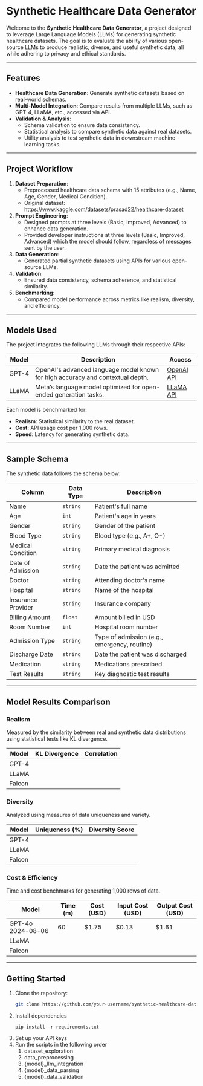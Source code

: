 # Synthetic Healthcare Data Generator

Welcome to the **Synthetic Healthcare Data Generator**, a project designed to leverage Large Language Models (LLMs) for generating synthetic healthcare datasets. The goal is to evaluate the ability of various open-source LLMs to produce realistic, diverse, and useful synthetic data, all while adhering to privacy and ethical standards.

---

## **Features**
- **Healthcare Data Generation**: Generate synthetic datasets based on real-world schemas.
- **Multi-Model Integration**: Compare results from multiple LLMs, such as GPT-4, LLaMA, etc., accessed via API.
- **Validation & Analysis**:
  - Schema validation to ensure data consistency.
  - Statistical analysis to compare synthetic data against real datasets.
  - Utility analysis to test synthetic data in downstream machine learning tasks.

---

## **Project Workflow**
1. **Dataset Preparation**:
   - Preprocessed healthcare data schema with 15 attributes (e.g., Name, Age, Gender, Medical Condition).
   - Original dataset: https://www.kaggle.com/datasets/prasad22/healthcare-dataset
2. **Prompt Engineering**:
   - Designed prompts at three levels (Basic, Improved, Advanced) to enhance data generation.
   - Provided developer instructions at three levels (Basic, Improved, Advanced) which the model should follow, regardless of messages sent by the user.
3. **Data Generation**:
   - Generated partial synthetic datasets using APIs for various open-source LLMs.
4. **Validation**:
   - Ensured data consistency, schema adherence, and statistical similarity.
5. **Benchmarking**:
   - Compared model performance across metrics like realism, diversity, and efficiency.

---

## **Models Used**
The project integrates the following LLMs through their respective APIs:

| **Model**   | **Description**                                                                 | **Access**                   |
|-------------|---------------------------------------------------------------------------------|------------------------------|
| GPT-4       | OpenAI's advanced language model known for high accuracy and contextual depth.  | [OpenAI API](https://openai.com/api/) |
| LLaMA       | Meta’s language model optimized for open-ended generation tasks.                | [LLaMA API](https://www.llama-api.com/)|

Each model is benchmarked for:
- **Realism**: Statistical similarity to the real dataset.
- **Cost**: API usage cost per 1,000 rows.
- **Speed**: Latency for generating synthetic data.

---

## **Sample Schema**
The synthetic data follows the schema below:

| Column              | Data Type | Description                                 |
|---------------------|-----------|---------------------------------------------|
| Name                | `string`  | Patient's full name                        |
| Age                 | `int`     | Patient's age in years                     |
| Gender              | `string`  | Gender of the patient                      |
| Blood Type          | `string`  | Blood type (e.g., A+, O-)                  |
| Medical Condition   | `string`  | Primary medical diagnosis                  |
| Date of Admission   | `string`  | Date the patient was admitted              |
| Doctor              | `string`  | Attending doctor's name                    |
| Hospital            | `string`  | Name of the hospital                       |
| Insurance Provider  | `string`  | Insurance company                          |
| Billing Amount      | `float`   | Amount billed in USD                       |
| Room Number         | `int`     | Hospital room number                       |
| Admission Type      | `string`  | Type of admission (e.g., emergency, routine) |
| Discharge Date      | `string`  | Date the patient was discharged            |
| Medication          | `string`  | Medications prescribed                     |
| Test Results        | `string`  | Key diagnostic test results                |

---

## **Model Results Comparison**
### Realism
Measured by the similarity between real and synthetic data distributions using statistical tests like KL divergence.

| **Model**   | **KL Divergence** | **Correlation** |
|-------------|-------------------|-----------------|
| GPT-4       |               |             |
| LLaMA       |               |             |
| Falcon      |               |             |

### Diversity
Analyzed using measures of data uniqueness and variety.

| **Model**   | **Uniqueness (%)** | **Diversity Score** |
|-------------|--------------------|---------------------|
| GPT-4       |                |                 |
| LLaMA       |                |             |
| Falcon      |                |                 |

### Cost & Efficiency
Time and cost benchmarks for generating 1,000 rows of data.

| **Model**   | **Time (m)** | **Cost (USD)** | **Input Cost (USD)** | **Output Cost (USD)** |
|-------------|--------------|----------------|----------------------|-----------------------|
| GPT-4o 2024-08-06       | 60           | $1.75          | $0.13                 | $1.61                 |
| LLaMA       |            |      |
| Falcon      |            |      |

---

## **Getting Started**
1. Clone the repository:
   ```bash
   git clone https://github.com/your-username/synthetic-healthcare-data-generator.git
2. Install dependencies
   ```
   pip install -r requirements.txt
3. Set up your API keys
4. Run the scripts in the following order
   1. dataset_exploration
   2. data_preprocessing
   3. {model}_llm_integration
   4. {model}_data_parsing
   5. {model}_data_validation
